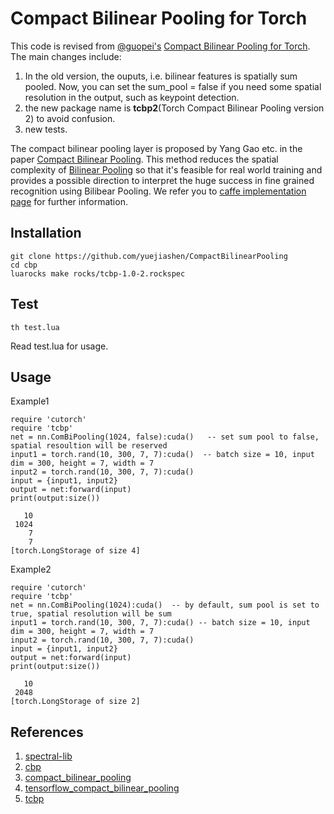 # Compact Bilinear Pooling for Torch 

This code is revised from [@guopei's](https://github.com/guopei) [Compact Bilinear Pooling for Torch](https://github.com/guopei/CompactBiPooling). The main changes include:

1. In the old version, the ouputs, i.e. bilinear features is spatially sum pooled. Now, you can set the sum_pool = false if you need some spatial resolution in the output, such as keypoint detection.
2. the new package name is **tcbp2**(Torch Compact Bilinear Pooling version 2) to avoid confusion.
3. new tests.

The compact bilinear pooling layer is proposed by Yang Gao etc. in the paper [Compact Bilinear Pooling](https://arxiv.org/abs/1511.06062). This method reduces the spatial complexity of [Bilinear Pooling](http://vis-www.cs.umass.edu/bcnn/docs/bcnn_iccv15.pdf) so that it's feasible for real world training and provides a possible direction to interpret the huge success in fine grained recognition using Bilibear Pooling. We refer you to [caffe implementation page](https://github.com/gy20073/compact_bilinear_pooling) for further information.

## Installation

```
git clone https://github.com/yuejiashen/CompactBilinearPooling
cd cbp
luarocks make rocks/tcbp-1.0-2.rockspec
```

## Test
```
th test.lua
```
Read test.lua for usage.

## Usage
Example1
```
require 'cutorch'
require 'tcbp'
net = nn.ComBiPooling(1024, false):cuda()	-- set sum pool to false, spatial resoultion will be reserved
input1 = torch.rand(10, 300, 7, 7):cuda()  -- batch size = 10, input dim = 300, height = 7, width = 7
input2 = torch.rand(10, 300, 7, 7):cuda()
input = {input1, input2}
output = net:forward(input)
print(output:size())

   10
 1024
    7
    7
[torch.LongStorage of size 4]
```
Example2
```
require 'cutorch'
require 'tcbp'
net = nn.ComBiPooling(1024):cuda()	-- by default, sum pool is set to true, spatial resolution will be sum
input1 = torch.rand(10, 300, 7, 7):cuda() -- batch size = 10, input dim = 300, height = 7, width = 7
input2 = torch.rand(10, 300, 7, 7):cuda()
input = {input1, input2}
output = net:forward(input)
print(output:size())

   10
 2048
[torch.LongStorage of size 2]
```
## References
1. [spectral-lib](https://github.com/mbhenaff/spectral-lib)
2. [cbp](https://github.com/jnhwkim/cbp)
3. [compact_bilinear_pooling](https://github.com/gy20073/compact_bilinear_pooling)
4. [tensorflow_compact_bilinear_pooling](https://github.com/ronghanghu/tensorflow_compact_bilinear_pooling)
5. [tcbp](https://github.com/guopei/CompactBiPooling)
